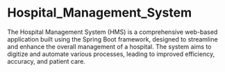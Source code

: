 # Hospital_Management_System
The Hospital Management System (HMS) is a comprehensive web-based application built using the Spring Boot framework, designed to streamline and enhance the overall management of a hospital. The system aims to digitize and automate various processes, leading to improved efficiency, accuracy, and patient care.
